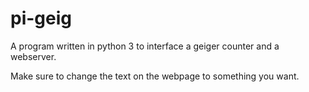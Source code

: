 # pi-geig
A program written in python 3 to interface a geiger counter and a webserver.

Make sure to change the text on the webpage to something you want.
